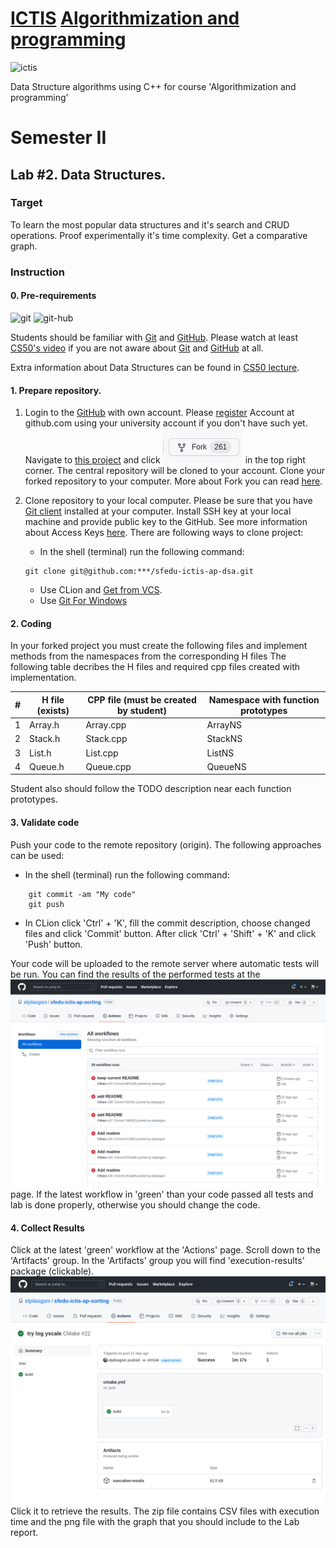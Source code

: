# [ICTIS](http://ictis.sfedu.ru/) [Algorithmization and programming](https://teams.microsoft.com/l/team/19%3aO0HH8J1GghHXuUP-oLiJ3dZeS_cCX32opVsbXOaineI1%40thread.tacv2/conversations?groupId=ed397457-b8a1-48e0-af96-00920a873e6a&tenantId=19ba435d-e46c-436a-84f2-1b01e693e480)

<img src="http://ictis.sfedu.ru/wp-content/uploads/2021/01/%D0%BB%D0%BE%D0%B3%D0%BE.jpg" alt='ictis' height="120" />

Data Structure algorithms using C++ for course 'Algorithmization and programming'

# Semester II

## Lab #2. Data Structures.

### Target

To learn the most popular data structures and it's search and CRUD operations. Proof experimentally it's time complexity. Get a comparative graph.

### Instruction

#### 0. Pre-requirements

<img src="https://git-scm.com/images/logo@2x.png" alt="git" height="70"/>
<img src="https://github.githubassets.com/images/modules/logos_page/GitHub-Mark.png" alt="git-hub" height="100"/>

Students should be familiar with  [Git](https://git-scm.com/) and [GitHub](https://github.com/). Please watch at
least [CS50's video](https://youtu.be/NcoBAfJ6l2Q) if you are not aware about [Git](https://git-scm.com/)
and [GitHub](https://github.com/) at all.

Extra information about Data Structures can be found in [CS50 lecture](https://www.youtube.com/watch?v=2T-A_GFuoTo).

#### 1. Prepare repository.

1. Login to the [GitHub](https://github.com/) with own account. Please [register](https://github.com/signup?ref_cta=Sign+up&ref_loc=header+logged+out&ref_page=%2F&source=header-home)
   Account at github.com using your university account if you don't have such yet. Navigate
   to [this project](https://github.com/elpilasgsm/sfedu-ictis-ap-dsa) and click ![Fork](imgs/fork-btn.png) in the top right corner. The
   central repository will be cloned to your account. Clone your forked repository to your computer.
   More about Fork you can read [here](https://docs.github.com/en/get-started/quickstart/fork-a-repo).
2. Clone repository to your local computer. Please be sure that you have [Git client](https://git-scm.com/downloads) installed at your computer. Install SSH key at your local machine and provide public key to the GitHub. See more information about Access Keys [here](https://docs.github.com/en/authentication/connecting-to-github-with-ssh/generating-a-new-ssh-key-and-adding-it-to-the-ssh-agent). There are following ways to clone project:

    - In the shell (terminal) run the following command:
    ```shell
    git clone git@github.com:***/sfedu-ictis-ap-dsa.git
    ```
    - Use CLion and [Get from VCS](https://www.jetbrains.com/help/idea/set-up-a-git-repository.html).
    - Use [Git For Windows](https://gitforwindows.org/)

#### 2. Coding

In your forked project you must create the following files and implement methods from the namespaces from the corresponding H files
The following table decribes the H files and required cpp files created with implementation.

| #   | H file (exists) | CPP file (must be created by student) | Namespace with function prototypes | 
|-----|-----------------|---------------------------------------|------------------------------------| 
| 1   | Array.h         | Array.cpp | ArrayNS |
| 2   | Stack.h         | Stack.cpp | StackNS |
| 3   | List.h          | List.cpp | ListNS |
| 4   | Queue.h         | Queue.cpp | QueueNS |

Student also should follow the TODO description near each function prototypes.

#### 3. Validate code

Push your code to the remote repository (origin). The following approaches can be used:

- In the shell (terminal) run the following command:

```shell
    git commit -am "My code"
    git push 
```
- In CLion  click 'Ctrl' + 'K', fill the commit description, choose changed files and click 'Commit' button.
  After click 'Ctrl' + 'Shift' + 'K' and click 'Push' button.

Your code will be uploaded to the remote server where automatic tests will be run.
You can find the results of the performed tests at the ![actions](./imgs/actions.png) page. If the latest workflow in 'green'
than your code passed all tests and lab is done properly, otherwise you should change the code.

#### 4. Collect Results

Click at the latest 'green' workflow at the 'Actions' page. Scroll down to the 'Artifacts' group. In the 'Artifacts' group
you will find 'execution-results' package (clickable).
![results](./imgs/results.png)
Click it to retrieve the results. The zip file contains CSV files with
execution time and the png file with the graph that you should include to the Lab report. 
